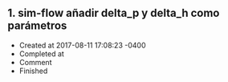 ## 1. sim-flow añadir delta_p y delta_h como parámetros
- Created at   2017-08-11 17:08:23 -0400
- Completed at 
- Comment      
- Finished     

